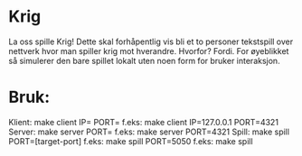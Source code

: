 # Krig
La oss spille Krig! Dette skal forhåpentlig vis bli et to personer tekstspill over nettverk hvor man spiller krig mot hverandre. Hvorfor? Fordi. For øyeblikket så simulerer den bare spillet lokalt uten noen form for bruker interaksjon.

# Bruk:
Klient: make client IP=<target-ip> PORT=<target-port>
    f.eks: make client IP=127.0.0.1 PORT=4321
Server: make server PORT=<target-port>
    f.eks: make server PORT=4321
Spill: make spill PORT=[target-port]
    f.eks: make spill PORT=5050
    f.eks: make spill